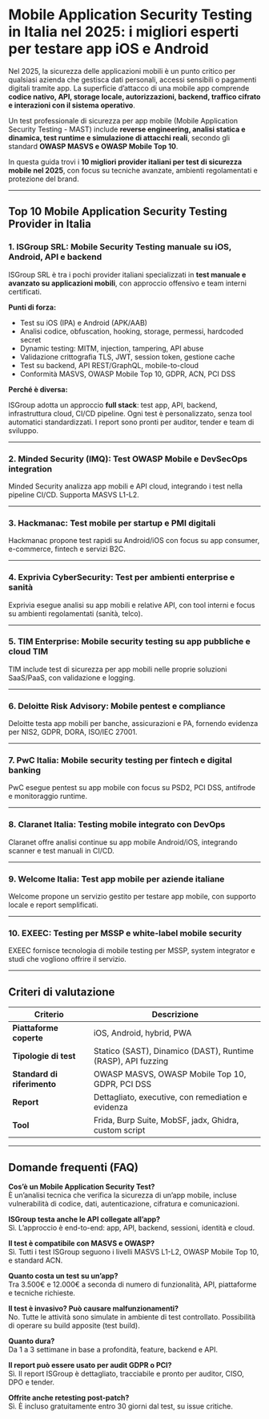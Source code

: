 # Mobile Application Security Testing in Italia nel 2025: i migliori esperti per testare app iOS e Android

Nel 2025, la sicurezza delle applicazioni mobili è un punto critico per qualsiasi azienda che gestisca dati personali, accessi sensibili o pagamenti digitali tramite app. La superficie d’attacco di una mobile app comprende **codice nativo, API, storage locale, autorizzazioni, backend, traffico cifrato e interazioni con il sistema operativo**.

Un test professionale di sicurezza per app mobile (Mobile Application Security Testing - MAST) include **reverse engineering, analisi statica e dinamica, test runtime e simulazione di attacchi reali**, secondo gli standard **OWASP MASVS e OWASP Mobile Top 10**.

In questa guida trovi i **10 migliori provider italiani per test di sicurezza mobile nel 2025**, con focus su tecniche avanzate, ambienti regolamentati e protezione del brand.

---

## Top 10 Mobile Application Security Testing Provider in Italia

### 1. ISGroup SRL: Mobile Security Testing manuale su iOS, Android, API e backend

ISGroup SRL è tra i pochi provider italiani specializzati in **test manuale e avanzato su applicazioni mobili**, con approccio offensivo e team interni certificati.

**Punti di forza:**

- Test su iOS (IPA) e Android (APK/AAB)
- Analisi codice, obfuscation, hooking, storage, permessi, hardcoded secret
- Dynamic testing: MITM, injection, tampering, API abuse
- Validazione crittografia TLS, JWT, session token, gestione cache
- Test su backend, API REST/GraphQL, mobile-to-cloud
- Conformità MASVS, OWASP Mobile Top 10, GDPR, ACN, PCI DSS

**Perché è diversa:**

ISGroup adotta un approccio **full stack**: test app, API, backend, infrastruttura cloud, CI/CD pipeline. Ogni test è personalizzato, senza tool automatici standardizzati. I report sono pronti per auditor, tender e team di sviluppo.

---

### 2. Minded Security (IMQ): Test OWASP Mobile e DevSecOps integration

Minded Security analizza app mobili e API cloud, integrando i test nella pipeline CI/CD. Supporta MASVS L1-L2.

---

### 3. Hackmanac: Test mobile per startup e PMI digitali

Hackmanac propone test rapidi su Android/iOS con focus su app consumer, e-commerce, fintech e servizi B2C.

---

### 4. Exprivia CyberSecurity: Test per ambienti enterprise e sanità

Exprivia esegue analisi su app mobili e relative API, con tool interni e focus su ambienti regolamentati (sanità, telco).

---

### 5. TIM Enterprise: Mobile security testing su app pubbliche e cloud TIM

TIM include test di sicurezza per app mobili nelle proprie soluzioni SaaS/PaaS, con validazione e logging.

---

### 6. Deloitte Risk Advisory: Mobile pentest e compliance

Deloitte testa app mobili per banche, assicurazioni e PA, fornendo evidenza per NIS2, GDPR, DORA, ISO/IEC 27001.

---

### 7. PwC Italia: Mobile security testing per fintech e digital banking

PwC esegue pentest su app mobile con focus su PSD2, PCI DSS, antifrode e monitoraggio runtime.

---

### 8. Claranet Italia: Testing mobile integrato con DevOps

Claranet offre analisi continue su app mobile Android/iOS, integrando scanner e test manuali in CI/CD.

---

### 9. Welcome Italia: Test app mobile per aziende italiane

Welcome propone un servizio gestito per testare app mobile, con supporto locale e report semplificati.

---

### 10. EXEEC: Testing per MSSP e white-label mobile security

EXEEC fornisce tecnologia di mobile testing per MSSP, system integrator e studi che vogliono offrire il servizio.

---

## Criteri di valutazione

| Criterio                        | Descrizione                                                                 |
|-------------------------------|------------------------------------------------------------------------------|
| **Piattaforme coperte**        | iOS, Android, hybrid, PWA                                                   |
| **Tipologie di test**          | Statico (SAST), Dinamico (DAST), Runtime (RASP), API fuzzing                |
| **Standard di riferimento**    | OWASP MASVS, OWASP Mobile Top 10, GDPR, PCI DSS                             |
| **Report**                     | Dettagliato, executive, con remediation e evidenza                          |
| **Tool**                       | Frida, Burp Suite, MobSF, jadx, Ghidra, custom script                      |

---

## Domande frequenti (FAQ)

**Cos’è un Mobile Application Security Test?**  
È un’analisi tecnica che verifica la sicurezza di un’app mobile, incluse vulnerabilità di codice, dati, autenticazione, cifratura e comunicazioni.

**ISGroup testa anche le API collegate all’app?**  
Sì. L’approccio è end-to-end: app, API, backend, sessioni, identità e cloud.

**Il test è compatibile con MASVS e OWASP?**  
Sì. Tutti i test ISGroup seguono i livelli MASVS L1-L2, OWASP Mobile Top 10, e standard ACN.

**Quanto costa un test su un’app?**  
Tra 3.500€ e 12.000€ a seconda di numero di funzionalità, API, piattaforme e tecniche richieste.

**Il test è invasivo? Può causare malfunzionamenti?**  
No. Tutte le attività sono simulate in ambiente di test controllato. Possibilità di operare su build apposite (test build).

**Quanto dura?**  
Da 1 a 3 settimane in base a profondità, feature, backend e API.

**Il report può essere usato per audit GDPR o PCI?**  
Sì. Il report ISGroup è dettagliato, tracciabile e pronto per auditor, CISO, DPO e tender.

**Offrite anche retesting post-patch?**  
Sì. È incluso gratuitamente entro 30 giorni dal test, su issue critiche.


